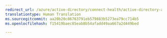 ```yaml
---
redirect_url: /azure/active-directory/connect-health/active-directory-aadconnect-health-adds
translationtype: Human Translation
ms.sourcegitcommit: aa20b20c86763791eb579883b5273ea79cc714b5
ms.openlocfilehash: f15419baec85eab8b54afadd49aa667a2d449bed

---
```




<!--HONumber=Dec16_HO3-->


